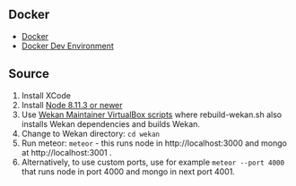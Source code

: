 ## Docker

- [Docker](https://github.com/wekan/wekan/wiki/Docker)
- [Docker Dev Environment](https://github.com/wekan/wekan-dev)

## Source

1. Install XCode
2. Install [Node 8.11.3 or newer](https://nodejs.org/en/)
3. Use [Wekan Maintainer VirtualBox scripts](https://github.com/wekan/wekan-maintainer/tree/master/virtualbox) where rebuild-wekan.sh also installs Wekan dependencies and builds Wekan.
4. Change to Wekan directory: `cd wekan`
5. Run meteor: `meteor` - this runs node in http://localhost:3000 and mongo at http://localhost:3001 .
6. Alternatively, to use custom ports, use for example `meteor --port 4000` that runs node in port 4000 and mongo in next port 4001.